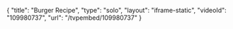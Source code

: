 {
    "title": "Burger Recipe",
    "type": "solo",
    "layout": "iframe-static",
    "videoId": "109980737",
    "url": "\/tvpembed\/109980737"
}
